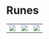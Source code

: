 # Runes


<table>
<tr>
<td>
<img src="https://upload.wikimedia.org/wikipedia/commons/1/16/Runic_letter_othalan.png">
</td>
<td>
<img src="https://upload.wikimedia.org/wikipedia/commons/1/14/Runic_letter_algiz.png">
</td>
<td>
<img src="https://upload.wikimedia.org/wikipedia/commons/0/0c/Runic_letter_mannaz.png">
</td>
</tr>
</table>

